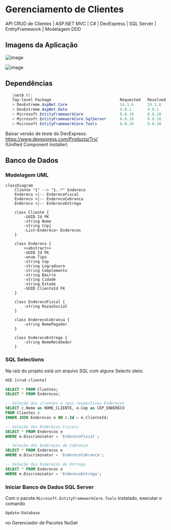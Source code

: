 # Gerenciamento de Clientes
API CRUD de Clientes | ASP.NET MVC | C# | DevExpress | SQL Server | EntityFramework | Modelagem DDD

## Imagens da Aplicação
![image](https://github.com/user-attachments/assets/3479a5fa-6a25-4623-a517-1654e4efb310)

![image](https://github.com/user-attachments/assets/a62a2923-849f-4721-b903-0cedf255a649)


## Dependências
```powershell
   [net8.0]: 
   Top-level Package                              Requested   Resolved
   > DevExtreme.AspNet.Core                       24.1.6      24.1.6  
   > DevExtreme.AspNet.Data                       4.0.1       4.0.1   
   > Microsoft.EntityFrameworkCore                8.0.10      8.0.10  
   > Microsoft.EntityFrameworkCore.SqlServer      8.0.10      8.0.10  
   > Microsoft.EntityFrameworkCore.Tools          8.0.10      8.0.10  
```
Baixar versão de teste do DevExpress: https://www.devexpress.com/Products/Try/  
(Unified Component Installer)

## Banco de Dados
### Modelagem UML
```mermaid
classDiagram
    Cliente "1" --> "1..*" Endereco
    Endereco <|-- EnderecoFiscal
    Endereco <|-- EnderecoCobranca
    Endereco <|-- EnderecoEntrega
    
    class Cliente {
        -UUID Id PK
        -string Nome
        -string Cnpj
        -List~Endereco~ Enderecos
    }
    
    class Endereco {
        <<abstract>>
        -UUID Id PK
        -enum Tipo
        -string Cep
        -string Logradouro
        -string Complemento
        -string Bairro
        -string Cidade
        -string Estado
        -UUID ClienteId FK
    }
    
    class EnderecoFiscal {
        -string RazaoSocial
    }
    
    class EnderecoCobranca {
        -string NomePagador
    }
    
    class EnderecoEntrega {
        -string NomeRecebedor
    }
```
### SQL Selections
Na raíz do projeto está um arquivo SQL com alguns Selects úteis:
```sql
﻿USE [crud-cliente]

SELECT * FROM Clientes;
SELECT * FROM Enderecos;

-- Seleção dos clientes e seus respectivos Endereços
SELECT c.Nome as NOME_CLIENTE, e.Cep as CEP_ENDERECO
FROM Clientes c
INNER JOIN Enderecos e ON c.Id = e.ClienteId;

-- Seleção dos Endereços Fiscais
SELECT * FROM Enderecos e
WHERE e.Discriminator = 'EnderecoFiscal';

-- Seleção dos Endereços de Cobrança
SELECT * FROM Enderecos e
WHERE e.Discriminator = 'EnderecoCobranca';

-- Seleção dos Endereços de Entrega
SELECT * FROM Enderecos e
WHERE e.Discriminator = 'EnderecoEntrega';
```

### Iniciar Banco de Dados SQL Server
Com o pacote `Microsoft.EntityFrameworkCore.Tools` instalado, executar o comando
```powershell
Update-Database
```
no Gerenciador de Pacotes NuGet
